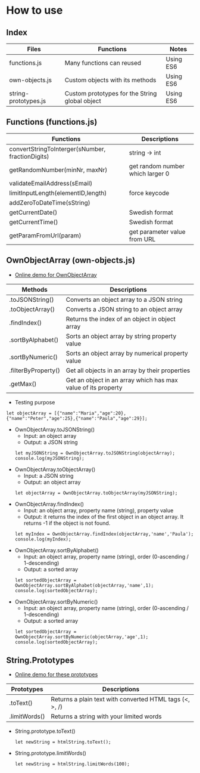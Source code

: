 # How to use
## Index
|Files|Functions|Notes|
|----|----|----|
|functions.js|Many functions can reused|Using ES6|
|own-objects.js|Custom objects with its methods|Using ES6|
|string-prototypes.js|Custom prototypes for the String global object|Using ES6|

## Functions (functions.js)
|Functions|Descriptions|
|---|---|
|convertStringToInterger(sNumber, fractionDigits)| string -> int|
|getRandomNumber(minNr, maxNr)|get random number which larger 0|
|validateEmailAddress(sEmail)||
|limitInputLength(elementID,length)|force keycode|
|addZeroToDateTime(sString)||
|getCurrentDate()|Swedish format|
|getCurrentTime()|Swedish format|
|getParamFromUrl(param)|get parameter value from URL|

## OwnObjectArray (own-objects.js)
* [Online demo for OwnObjectArray](https://codepen.io/khois/pen/oEJqra)

|Methods|Descriptions|
|---|---|
|.toJSONString()|Converts an object array to a JSON string|
|.toObjectArray()|Converts a JSON string to an object array|
|.findIndex()|Returns the index of an object in object array|
|.sortByAlphabet()|Sorts an object array by string property value|
|.sortByNumeric()|Sorts an object array by numerical property value|
|.filterByProperty()|Get all objects in an array by their properties|
|.getMax()|Get an object in an array which has max value of its property|

* Testing purpose
```
let objectArray = [{"name":"Maria","age":20},{"name":"Peter","age":25},{"name":"Paula","age":29}];
```
* OwnObjectArray.toJSONString()
    * Input: an object array
    * Output: a JSON string
    ```
    let myJSONString = OwnObjectArray.toJSONString(objectArray);   
    console.log(myJSONString);
    ```
* OwnObjectArray.toObjectArray()
    * Input: a JSON string
    * Output: an object array
    ```
    let objectArray = OwnObjectArray.toObjectArray(myJSONString);
    ```
* OwnObjectArray.findIndex()
    * Input: an object array, property name (string), property value
    * Output: it returns the index of the first object in an object array. It returns -1 if the object is not found. 
    ```
    let myIndex = OwnObjectArray.findIndex(objectArray,'name','Paula');   
    console.log(myIndex);
    ```
* OwnObjectArray.sortByAlphabet()
    * Input: an object array, property name (string), order (0-ascending / 1-descending)
    * Output: a sorted array
    ```
    let sortedObjectArray = OwnObjectArray.sortByAlphabet(objectArray,'name',1);
    console.log(sortedObjectArray);
    ```
* OwnObjectArray.sortByNumeric()
    * Input: an object array, property name (string), order (0-ascending / 1-descending)
    * Output: a sorted array
   ```
   let sortedObjectArray = OwnObjectArray.sortByNumeric(objectArray,'age',1);
   console.log(sortedObjectArray);
   ```

## String.Prototypes
* [Online demo for these prototypes](https://codepen.io/khois/pen/rdMQQq)

|Prototypes|Descriptions|
|---|---|
|.toText()|Returns a plain text with converted HTML tags (<, >, /)|
|.limitWords()|Returns a string with your limited words|

* String.prototype.toText()
   ```
   let newString = htmlString.toText();
   ```
* String.prototype.limitWords()
   ```
   let newString = htmlString.limitWords(100);
   ```